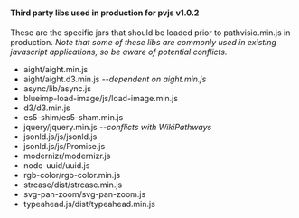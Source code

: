 #### Third party libs used in production for pvjs v1.0.2
These are the specific jars that should be loaded prior to pathvisio.min.js in production. *Note that some of these libs are commonly used in existing javascript applications, so be aware of potential conflicts.*

* aight/aight.min.js
* aight/aight.d3.min.js  *--dependent on aight.min.js*
* async/lib/async.js
* blueimp-load-image/js/load-image.min.js
* d3/d3.min.js
* es5-shim/es5-sham.min.js
* jquery/jquery.min.js  *--conflicts with WikiPathways*
* jsonld.js/js/jsonld.js
* jsonld.js/js/Promise.js
* modernizr/modernizr.js
* node-uuid/uuid.js
* rgb-color/rgb-color.min.js
* strcase/dist/strcase.min.js
* svg-pan-zoom/svg-pan-zoom.js
* typeahead.js/dist/typeahead.min.js
